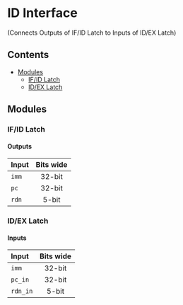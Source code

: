 # ID Interface #
(Connects Outputs of IF/ID Latch to Inputs of ID/EX Latch)

## Contents
* [Modules](#modules)
  * [IF/ID Latch](#if/id_latch)
  * [ID/EX Latch](#id/ex_latch)

## Modules

### IF/ID Latch

#### Outputs
|Input|Bits wide|
|:---|:---:|
|```imm```|32-bit|
|```pc```|32-bit|
|```rdn```|5-bit|

### ID/EX Latch

#### Inputs
|Input|Bits wide|
|:---|:---:|
|```imm```|32-bit|
|```pc_in```|32-bit|
|```rdn_in```|5-bit|
